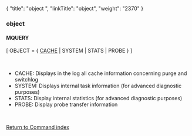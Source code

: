 {
    "title": "object ",
    "linkTitle": "object",
    "weight": "2370"
}<span id="object"></span>

### object

#### MQUERY

\[ OBJECT = { <u>CACHE</u> | SYSTEM | STATS | PROBE } \]

 

- CACHE: Displays in the log all cache information concerning purge and switchlog
- SYSTEM: Displays internal task information (for advanced diagnostic purposes)
- STATS: Display internal statistics (for advanced diagnostic purposes)
- PROBE: Display probe transfer information

 

[Return to Command index](../../)

 
